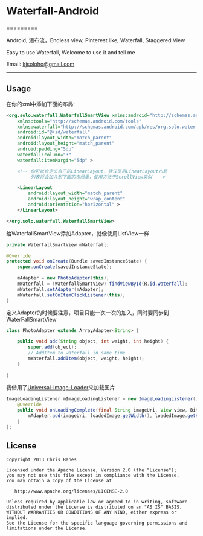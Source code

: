# Waterfall-Android
=========

Android, 瀑布流，Endless view, Pinterest like, Waterfall, Staggered View

Easy to use Waterfall, Welcome to use it and tell me

Email: kjsoloho@gmail.com

---

## Usage

在你的xml中添加下面的布局: 

```xml
<org.solo.waterfall.WaterfallSmartView xmlns:android="http://schemas.android.com/apk/res/android"
    xmlns:tools="http://schemas.android.com/tools"
    xmlns:waterfall="http://schemas.android.com/apk/res/org.solo.waterfall"
    android:id="@+id/waterfall"
    android:layout_width="match_parent"
    android:layout_height="match_parent"
    android:padding="5dp"
    waterfall:column="3"
    waterfall:itemMargin="5dp" >

    <!-- 你可以自定义自己的LinearLayout，建议是用LinearLayout布局
         列表将会加入到下面的布局里，使用方法于ScrollView类似  -->

    <LinearLayout
        android:layout_width="match_parent"
        android:layout_height="wrap_content"
        android:orientation="horizontal" >
    </LinearLayout>

</org.solo.waterfall.WaterfallSmartView>
```

给WaterfallSmartView添加Adapter，就像使用ListView一样

``` java
private WaterfallSmartView mWaterfall;

@Override
protected void onCreate(Bundle savedInstanceState) {
	super.onCreate(savedInstanceState);
		
	mAdapter = new PhotoAdapter(this);
	mWaterfall = (WaterfallSmartView) findViewById(R.id.waterfall);
	mWaterfall.setAdapter(mAdapter);
	mWaterfall.setOnItemClickListener(this);		
}
```

定义Adapter的时候要注意，项目只能一次一次的加入，同时要同步到WaterFallSmartView

``` Java
class PhotoAdapter extends ArrayAdapter<String> {

	public void add(String object, int weight, int height) {
		super.add(object);
		// AddItem to waterfall in same time
		mWaterfall.addItem(object, weight, height);
	}		
    
}
```

我借用了[Universal-Image-Loader](https://github.com/nostra13/Android-Universal-Image-Loader)来加载图片

``` Java
ImageLoadingListener mImageLoadingListener = new ImageLoadingListener() {
	@Override
	public void onLoadingComplete(final String imageUri, View view, Bitmap loadedImage) {
		mAdapter.add(imageUri, loadedImage.getWidth(), loadedImage.getHeight());
	}
};
```

## License

    Copyright 2013 Chris Banes

    Licensed under the Apache License, Version 2.0 (the "License");
    you may not use this file except in compliance with the License.
    You may obtain a copy of the License at

       http://www.apache.org/licenses/LICENSE-2.0

    Unless required by applicable law or agreed to in writing, software
    distributed under the License is distributed on an "AS IS" BASIS,
    WITHOUT WARRANTIES OR CONDITIONS OF ANY KIND, either express or implied.
    See the License for the specific language governing permissions and
    limitations under the License.
